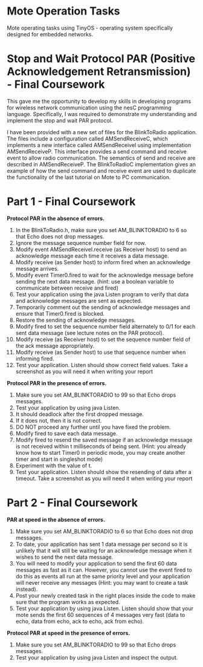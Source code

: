 # Mote Operation Tasks
 Mote operating tasks using TinyOS - operating system specifically designed for embedded networks.

# Stop and Wait Protocol PAR (Positive Acknowledgement Retransmission) - Final Coursework

This gave me the opportunity to develop my skills in developing programs for wireless
network communication using the nesC programming language. Specifically, I was required to demonstrate
my understanding and implement the stop and wait PAR protocol.

I have been provided with a new set of files for the BlinkToRadio application. The files include a configuration called AMSendReceiveC, which implements a new interface called AMSendReceiveI using implementation AMSendReceiveP. This interface provides a send command and receive event to allow radio communication. The semantics of send and receive are described in AMSendReceiveP. The BlinkToRadioC implementation gives an example of how the send command and receive event are used to
duplicate the functionality of the last tutorial on Mote to PC communication.

# Part 1 - Final Coursework


**Protocol PAR in the absence of errors.**


1. In the BlinkToRadio.h, make sure you set AM_BLINKTORADIO to 6 so that Echo does not
drop messages.
2. Ignore the message sequence number field for now.
3. Modify event AMSendReceiveI.receive (as Receiver host) to send an acknowledge
message each time it receives a data message.
4. Modify receive (as Sender host) to inform fired when an acknowledge message arrives.
5. Modify event Timer0.fired to wait for the acknowledge message before sending the next data
message. (hint: use a boolean variable to communicate between receive and fired)
6. Test your application using the java Listen program to verify that data and
acknowledge messages are sent as expected.
7. Temporarily comment out the sending of acknowledge messages and ensure that
Timer0.fired is blocked.
8. Restore the sending of acknowledge messages.
9. Modify fired to set the sequence number field alternately to 0/1 for each sent data message
(see lecture notes on the PAR protocol).
10. Modify receive (as Receiver host) to set the sequence number field of the ack message
appropriately.
11. Modify receive (as Sender host) to use that sequence number when informing fired.
12. Test your application. Listen should show correct field values. Take a screenshot as you will need it
when writing your report


**Protocol PAR in the presence of errors.**


1. Make sure you set AM_BLINKTORADIO to 99 so that Echo drops messages.
2. Test your application by using java Listen.
3. It should deadlock after the first dropped message.
4. If it does not, then it is not correct.
5. DO NOT proceed any further until you have fixed the problem.
6. Modify fired to save each data message.
7. Modify fired to resend the saved message if an acknowledge message is not
received within t milliseconds of being sent. (Hint: you already know how to
start Timer0 in periodic mode, you may create another timer and start in singleshot mode)
8. Experiment with the value of t.
9. Test your application. Listen should show the resending of data after a timeout.
Take a screenshot as you will need it when writing your report


# Part 2 - Final Coursework


**PAR at speed in the absence of errors.**


1. Make sure you set AM_BLINKTORADIO to 6 so that Echo does not drop
messages.
2. To date, your application has sent 1 data message per second so it is unlikely that it
will still be waiting for an acknowledge message when it wishes to send the next
data message.
3. You will need to modify your application to send the first 60 data messages as fast
as it can. However, you cannot use the event fired to do this as events all run at the
same priority level and your application will never receive any messages (Hint: you
may want to create a task instead).
4. Post your newly created task in the right places inside the code to make sure that
the program works as expected.
5. Test your application by using java Listen. Listen should show that your mote
sends the first 60 sequences of 4 messages very fast (data to echo, data from echo,
ack to echo, ack from echo).


**Protocol PAR at speed in the presence of errors.**


1. Make sure you set AM_BLINKTORADIO to 99 so that Echo drops messages.
2. Test your application by using java Listen and inspect the output.
